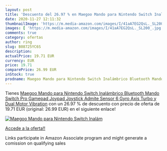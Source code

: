 ```yaml
---
layout: post
title: 'Descuento del 26.97 % en Maegoo Mando para Nintendo Switch Inalám'
date: 2020-11-27 12:11:32
thumbnailImage: 'https://m.media-amazon.com/images/I/41aA7EG2QsL._SL200_.jpg'
images: [ 'https://m.media-amazon.com/images/I/41aA7EG2QsL._SL200_.jpg' ]
comments: true
category: ofertas
author: ring
slug: B08725YC6S
description:
actualPrice: 19.71 EUR
currency: EUR
price: 19.71
comparePrice: 26.99 EUR
inStock: true
prodname: Maegoo Mando para Nintendo Switch Inalámbrico Bluetooth Mando Switch Pro Gamepad Joypad Joystick Admite Sensor 6 Gyro Axis Turbo y Dual Motor Vibration
---
```


Tienes [Maegoo Mando para Nintendo Switch Inalámbrico Bluetooth Mando Switch Pro Gamepad Joypad Joystick Admite Sensor 6 Gyro Axis Turbo y Dual Motor Vibration](https://www.amazon.es/dp/B08725YC6S/?tag=tolees-21) con un 26.97 % de descuento con precio de oferta de 19.71 EUR (original: 26.99 EUR) en el siguiente enlace!

[![Maegoo Mando para Nintendo Switch Inalám](https://m.media-amazon.com/images/I/41aA7EG2QsL._SL200_.jpg)](https://www.amazon.es/dp/B08725YC6S/?tag=tolees-21)

[Accede a la oferta!!](https://www.amazon.es/dp/B08725YC6S/?tag=tolees-21)

Links participate in Amazon Associate program and might generate a comission on qualifying sales


